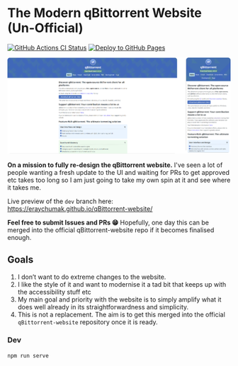 # The Modern qBittorrent Website (Un-Official)

[![GitHub Actions CI Status](https://github.com/eraychumak/qBittorrent-website/workflows/CI/badge.svg)](https://github.com/eraychumak/qBittorrent-website/actions)
[![Deploy to GitHub Pages](https://github.com/eraychumak/qBittorrent-website/actions/workflows/deploy.yaml/badge.svg)](https://github.com/eraychumak/qBittorrent-website/actions/workflows/deploy.yaml)

![Preview of the new redesigned website, desktop + mobile](./preview.png)

**On a mission to fully re-design the qBittorrent website.** I've seen a lot of people wanting a fresh update to the UI and waiting for PRs to get approved etc takes too long so I am just going to take my own spin at it and see where it takes me.

Live preview of the `dev` branch here: https://eraychumak.github.io/qBittorrent-website/

**Feel free to submit Issues and PRs 😁** Hopefully, one day this can be merged into the official qBittorrent-website repo if it becomes finalised enough.

## Goals

1. I don’t want to do extreme changes to the website.
2. I like the style of it and want to modernise it a tad bit that keeps up with the accessibility stuff etc
3. My main goal and priority with the website is to simply amplify what it does well already in its straightforwardness and simplicity.
4. This is not a replacement. The aim is to get this merged into the official `qBittorrent-website` repository once it is ready.


### Dev

```shell
npm run serve
```
